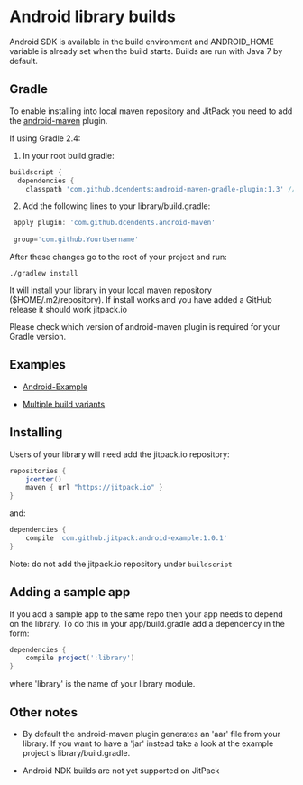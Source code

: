 # Android library builds

Android SDK is available in the build environment and ANDROID_HOME variable is already set when the build starts.
Builds are run with Java 7 by default.

## Gradle

To enable installing into local maven repository and JitPack you need to add the [android-maven](https://github.com/dcendents/android-maven-gradle-plugin) plugin.

If using Gradle 2.4:

 1. In your root build.gradle: 
```gradle
buildscript { 
  dependencies {
    classpath 'com.github.dcendents:android-maven-gradle-plugin:1.3' // Add this line
``` 

 2. Add the following lines to your library/build.gradle:  

```gradle
 apply plugin: 'com.github.dcendents.android-maven'  
 
 group='com.github.YourUsername'
```

After these changes go to the root of your project and run:

    ./gradlew install
    
It will install your library in your local maven repository ($HOME/.m2/repository).
If install works and you have added a GitHub release it should work jitpack.io

Please check which version of android-maven plugin is required for your Gradle version.  

## Examples

- [Android-Example](https://github.com/jitpack/android-example) 

- [Multiple build variants](https://github.com/jitpack-io/android-jitpack-library-example)

## Installing

Users of your library will need add the jitpack.io repository:

```gradle
repositories {
    jcenter()
    maven { url "https://jitpack.io" }
}
```

and:

```gradle
dependencies {
    compile 'com.github.jitpack:android-example:1.0.1'
}
```

Note: do not add the jitpack.io repository under `buildscript` 

## Adding a sample app 

If you add a sample app to the same repo then your app needs to depend on the library. To do this in your app/build.gradle add a dependency in the form:

```gradle
dependencies {
    compile project(':library')
}
```

where 'library' is the name of your library module.

## Other notes

- By default the android-maven plugin generates an 'aar' file from your library. If you want to have a 'jar' instead take a look at the example project's library/build.gradle.

- Android NDK builds are not yet supported on JitPack
